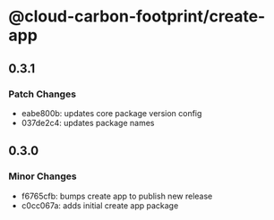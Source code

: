 # @cloud-carbon-footprint/create-app

## 0.3.1

### Patch Changes

- eabe800b: updates core package version config
- 037de2c4: updates package names

## 0.3.0

### Minor Changes

- f6765cfb: bumps create app to publish new release
- c0cc067a: adds initial create app package
